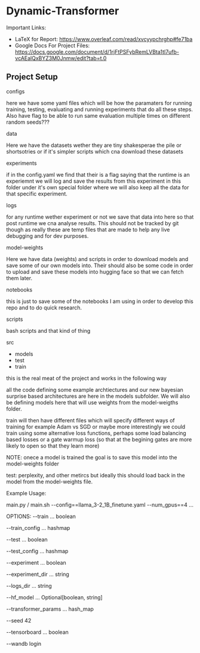 # Dynamic-Transformer

Important Links:
- LaTeX for Report: https://www.overleaf.com/read/xvcyypchrghp#fe71ba
- Google Docs For Project Files: https://docs.google.com/document/d/1rjFtPSFybRemLVBta1tl7ufb-vcAEalQxBYZ3M0Jnmw/edit?tab=t.0

## Project Setup

configs

here we have some yaml files which will be how the paramaters for running training, testing, evaluating and running experiments that do all these steps. Also have flag to be able to run same evaluation multiple times on different random seeds???

data

Here we have the datasets wether they are tiny shakesperae the pile or shortsotries or if it's simpler scripts which cna download these datasets

experiments

if in the config.yaml we find that their is a flag saying that the runtime is an experiemnt we will log and save the results from this experiment in this folder under it's own special folder where we will also keep all the data for that specific experiment.

logs

for any runtime wether experiment or not we save that data into here so that post runtime we cna analyse results. This should not be tracked by git though as really these are temp files that are made to help any live debugging and for dev purposes.

model-weights

Here we have data (weights) and scripts in order to download models and save some of our own models into. Their should also be some code in order to upload and save these models into hugging face so that we can fetch them later.

notebooks

this is just to save some of the notebooks I am using in order to develop this repo and to do quick research.

scripts

bash scripts and that kind of thing 

src
- models
- test
- train

this is the real meat of the project and works in the following way

all the code defining some example archtiectures and our new bayesian surprise based architectures are here in the models subfolder. We will also be defining models here that will use weights from the model-weigths folder.

train will then have different files which will specify different ways of training for example Adam vs SGD or maybe more interestingly we could train using some alternative loss functions, perhaps some load balancing based losses or a gate warmup loss (so that at the begining gates are more likely to open so that they learn more)

NOTE: onece a model is trained the goal is to save this model into the model-weights folder

test: perplexity, and other metircs but ideally this should load back in the model from the model-weights file.

Example Usage:

main.py / main.sh --config==llama_3-2_1B_finetune.yaml --num_gpus==4 ...

OPTIONS:
--train ... boolean

--train_config ... hashmap

--test ... boolean

--test_config ... hashmap

--experiment ... boolean

--experiment_dir ... string

--logs_dir ... string

--hf_model ... Optional[boolean, string]

--transformer_params ... hash_map

--seed 42

--tensorboard ... boolean

--wandb login


